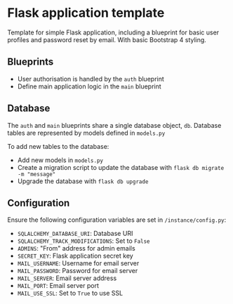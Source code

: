Flask application template
==========================

Template for simple Flask application, including a blueprint for basic user profiles and password reset by email.  With basic Bootstrap 4 styling.

## Blueprints
- User authorisation is handled by the `auth` blueprint
- Define main application logic in the `main` blueprint

## Database
The `auth` and `main` blueprints share a single database object, `db`.  Database tables are represented by models defined in `models.py`

To add new tables to the database:
- Add new models in `models.py`
- Create a migration script to update the database with `flask db migrate -m "message"`
- Upgrade the database with `flask db upgrade`

## Configuration
Ensure the following configuration variables are set in `/instance/config.py`:

- `SQLALCHEMY_DATABASE_URI`: Database URI
- `SQLALCHEMY_TRACK_MODIFICATIONS`: Set to `False`
- `ADMINS`: "From" address for admin emails
- `SECRET_KEY`: Flask application secret key
- `MAIL_USERNAME`: Username for email server
- `MAIL_PASSWORD`: Password for email server
- `MAIL_SERVER`: Email server address
- `MAIL_PORT`: Email server port
- `MAIL_USE_SSL`: Set to `True` to use SSL
